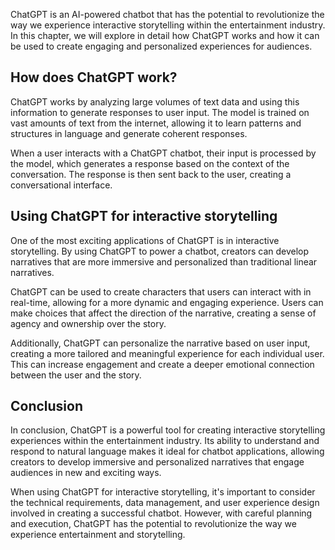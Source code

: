 
ChatGPT is an AI-powered chatbot that has the potential to revolutionize the way we experience interactive storytelling within the entertainment industry. In this chapter, we will explore in detail how ChatGPT works and how it can be used to create engaging and personalized experiences for audiences.

How does ChatGPT work?
----------------------

ChatGPT works by analyzing large volumes of text data and using this information to generate responses to user input. The model is trained on vast amounts of text from the internet, allowing it to learn patterns and structures in language and generate coherent responses.

When a user interacts with a ChatGPT chatbot, their input is processed by the model, which generates a response based on the context of the conversation. The response is then sent back to the user, creating a conversational interface.

Using ChatGPT for interactive storytelling
------------------------------------------

One of the most exciting applications of ChatGPT is in interactive storytelling. By using ChatGPT to power a chatbot, creators can develop narratives that are more immersive and personalized than traditional linear narratives.

ChatGPT can be used to create characters that users can interact with in real-time, allowing for a more dynamic and engaging experience. Users can make choices that affect the direction of the narrative, creating a sense of agency and ownership over the story.

Additionally, ChatGPT can personalize the narrative based on user input, creating a more tailored and meaningful experience for each individual user. This can increase engagement and create a deeper emotional connection between the user and the story.

Conclusion
----------

In conclusion, ChatGPT is a powerful tool for creating interactive storytelling experiences within the entertainment industry. Its ability to understand and respond to natural language makes it ideal for chatbot applications, allowing creators to develop immersive and personalized narratives that engage audiences in new and exciting ways.

When using ChatGPT for interactive storytelling, it's important to consider the technical requirements, data management, and user experience design involved in creating a successful chatbot. However, with careful planning and execution, ChatGPT has the potential to revolutionize the way we experience entertainment and storytelling.
